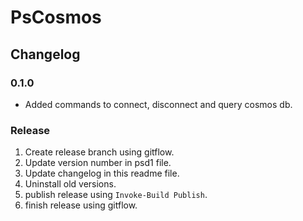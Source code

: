 # PsCosmos

## Changelog

### 0.1.0

- Added commands to connect, disconnect and query cosmos db.

### Release

1. Create release branch using gitflow.
2. Update version number in psd1 file.
3. Update changelog in this readme file.
4. Uninstall old versions.
5. publish release using `Invoke-Build Publish`.
6. finish release using gitflow.
